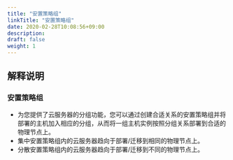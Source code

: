 ```yaml
---
title: "安置策略组"
linkTitle: "安置策略组"
date: 2020-02-28T10:08:56+09:00
description:
draft: false
weight: 1
---
```


## 解释说明

### 安置策略组

- 为您提供了云服务器的分组功能，您可以通过创建合适关系的安置策略组并将部署的主机加入相应的分组，从而将一组主机实例按照分组关系部署到合适的物理节点上。
- 集中安置策略组内的云服务器趋向于部署/迁移到相同的物理节点上。
- 分散安置策略组内的云服务器趋向于部署/迁移到不同的物理节点上。

